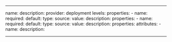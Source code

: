 ---

name:
description:
provider:
deployment levels:
properties:
    -
        name:
        required:
        default:
        type:
        source:
        value:
        description:
        properties:
            -
                name:
                required:
                default:
                type:
                source:
                value:
                description:
                properties:
attributes:
    -
        name:
        description:

---